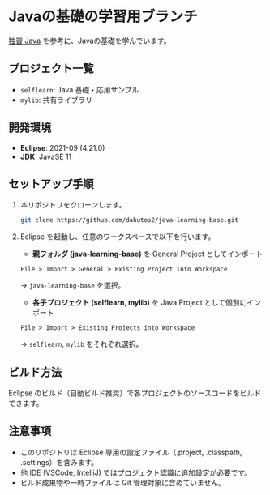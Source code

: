 # Javaの基礎の学習用ブランチ

[独習 Java](https://www.shoeisha.co.jp/book/detail/9784798151120) を参考に、Javaの基礎を学んでいます。

## プロジェクト一覧

- `selflearn`: Java 基礎・応用サンプル
- `mylib`: 共有ライブラリ

## 開発環境

- **Eclipse**: 2021-09 (4.21.0)
- **JDK**: JavaSE 11

## セットアップ手順

1. 本リポジトリをクローンします。
    ```bash
    git clone https://github.com/dahutos2/java-learning-base.git
    ```

2. Eclipse を起動し、任意のワークスペースで以下を行います。
     - **親フォルダ (java-learning-base)** を General Project としてインポート
      ```
      File > Import > General > Existing Project into Workspace
      ```
      → `java-learning-base` を選択。
     - **各子プロジェクト (selflearn, mylib)** を Java Project として個別にインポート
      ```
      File > Import > Existing Projects into Workspace
      ```
      → `selflearn`, `mylib` をそれぞれ選択。

## ビルド方法
Eclipse のビルド（自動ビルド推奨）で各プロジェクトのソースコードをビルドできます。

## 注意事項
- このリポジトリは Eclipse 専用の設定ファイル（.project, .classpath, .settings）を含みます。
- 他 IDE (VSCode, IntelliJ) ではプロジェクト認識に追加設定が必要です。
- ビルド成果物や一時ファイルは Git 管理対象に含めていません。
